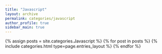 ```yaml
---
title: "Javascript"
layout: archive
permalink: categories/javascript
author_profile: true
sidebar_main: true
---
```



{% assign posts = site.categories.Javascript %}
{% for post in posts %} {% include categories.html type=page.entries_layout %} {% endfor %}